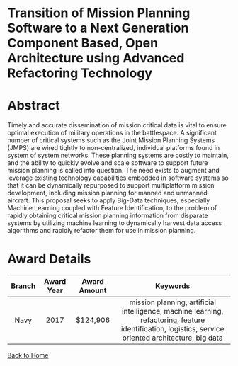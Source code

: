 
Transition of Mission Planning Software to a Next Generation Component Based, Open Architecture using Advanced Refactoring Technology
=====================================================================================================================================

# Abstract


Timely and accurate dissemination of mission critical data is vital to ensure optimal execution of military operations in the battlespace. A significant number of critical systems  such as the Joint Mission Planning Systems (JMPS)  are wired tightly to non-centralized, individual platforms found in system of system networks. These planning systems are costly to maintain, and the ability to quickly evolve and scale software to support future mission planning is called into question. The need exists to augment and leverage existing technology capabilities embedded in software systems so that it can be dynamically repurposed to support multiplatform mission development, including mission planning for manned and unmanned aircraft. This proposal seeks to apply Big-Data techniques, especially Machine Learning coupled with Feature Identification, to the problem of rapidly obtaining critical mission planning information from disparate systems by utilizing machine learning to dynamically harvest data access algorithms and rapidly refactor them for use in mission planning.  

# Award Details

|Branch|Award Year|Award Amount|Keywords|
| :---: | :---: | :---: | :---: |
|Navy|2017|$124,906|mission planning, artificial intelligence, machine learning, refactoring, feature identification, logistics, service oriented architecture, big data|
  
  


[Back to Home](https://github.com/chrischow/dod_sbir_awards/DJ/#1936)